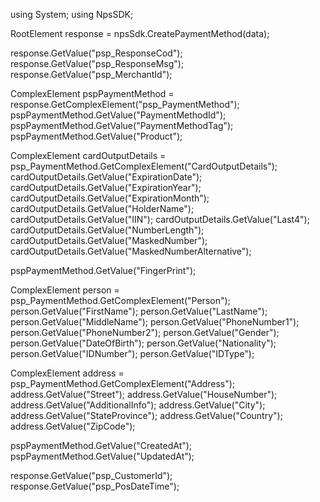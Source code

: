 using System;
using NpsSDK;

RootElement response = npsSdk.CreatePaymentMethod(data);

response.GetValue("psp_ResponseCod");
response.GetValue("psp_ResponseMsg");
response.GetValue("psp_MerchantId");

ComplexElement pspPaymentMethod = response.GetComplexElement("psp_PaymentMethod");
pspPaymentMethod.GetValue("PaymentMethodId");
pspPaymentMethod.GetValue("PaymentMethodTag");
pspPaymentMethod.GetValue("Product");

ComplexElement cardOutputDetails = psp_PaymentMethod.GetComplexElement("CardOutputDetails");
cardOutputDetails.GetValue("ExpirationDate");
cardOutputDetails.GetValue("ExpirationYear");
cardOutputDetails.GetValue("ExpirationMonth");
cardOutputDetails.GetValue("HolderName");
cardOutputDetails.GetValue("IIN");
cardOutputDetails.GetValue("Last4");
cardOutputDetails.GetValue("NumberLength");
cardOutputDetails.GetValue("MaskedNumber");
cardOutputDetails.GetValue("MaskedNumberAlternative");

pspPaymentMethod.GetValue("FingerPrint");

ComplexElement person = psp_PaymentMethod.GetComplexElement("Person");
person.GetValue("FirstName");
person.GetValue("LastName");
person.GetValue("MiddleName");
person.GetValue("PhoneNumber1");
person.GetValue("PhoneNumber2");
person.GetValue("Gender");
person.GetValue("DateOfBirth");
person.GetValue("Nationality");
person.GetValue("IDNumber");
person.GetValue("IDType");


ComplexElement address = psp_PaymentMethod.GetComplexElement("Address");
address.GetValue("Street");
address.GetValue("HouseNumber");
address.GetValue("AdditionalInfo");
address.GetValue("City");
address.GetValue("StateProvince");
address.GetValue("Country");
address.GetValue("ZipCode");

pspPaymentMethod.GetValue("CreatedAt");
pspPaymentMethod.GetValue("UpdatedAt");

response.GetValue("psp_CustomerId");
response.GetValue("psp_PosDateTime");
